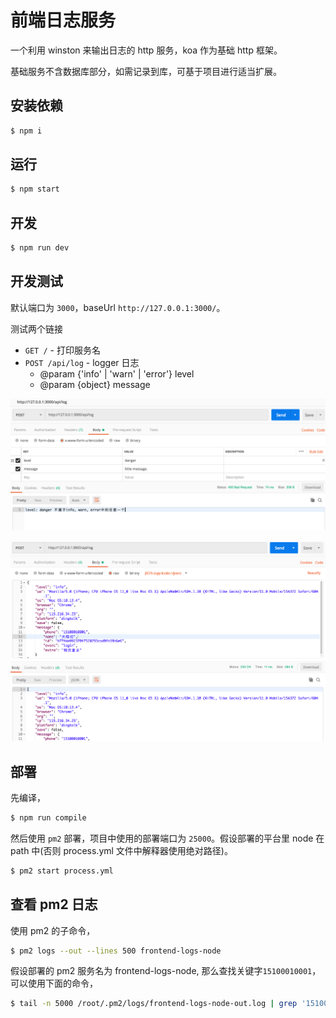 # 前端日志服务

一个利用 winston 来输出日志的 http 服务，koa 作为基础 http 框架。

基础服务不含数据库部分，如需记录到库，可基于项目进行适当扩展。

## 安装依赖

```bash
$ npm i
```

## 运行

```bash
$ npm start
```

## 开发

```bash
$ npm run dev
```

## 开发测试

默认端口为 `3000`，baseUrl `http://127.0.0.1:3000/`。

测试两个链接

- `GET /` - 打印服务名
- `POST /api/log` - logger 日志
  - @param {'info' | 'warn' | 'error'} level
  - @param {object} message

![postman test api page](./docs/images/2019-08-23-16-08-44.png)

![postman test raw data](./docs/images/2019-08-23-16-17-11.png)

## 部署

先编译，

```bash
$ npm run compile
```

然后使用 `pm2` 部署，项目中使用的部署端口为 `25000`。假设部署的平台里 node 在 path 中(否则 process.yml 文件中解释器使用绝对路径)。

```bash
$ pm2 start process.yml
```

## 查看 pm2 日志

使用 pm2 的子命令，

```bash
$ pm2 logs --out --lines 500 frontend-logs-node
```

假设部署的 pm2 服务名为 frontend-logs-node, 那么查找关键字`15100010001`，可以使用下面的命令，

```bash
$ tail -n 5000 /root/.pm2/logs/frontend-logs-node-out.log | grep '15100010001' -A 5 -B 8
```
